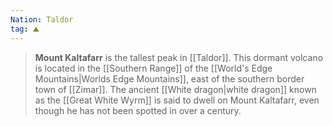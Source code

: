 ```yaml
---
Nation: Taldor
tag: ⛰️️
---
```

> **Mount Kaltafarr** is the tallest peak in [[Taldor]]. This dormant volcano is located in the [[Southern Range]] of the [[World's Edge Mountains|Worlds Edge Mountains]], east of the southern border town of [[Zimar]]. The ancient [[White dragon|white dragon]] known as the [[Great White Wyrm]] is said to dwell on Mount Kaltafarr, even though he has not been spotted in over a century.








